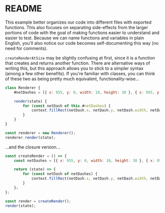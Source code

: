 # README

This example better organizes our code into different files with exported functions. This also focuses on separating side-effects from the larger portions of code with the goal of making functions easier to understand and easier to test. Because we can name functions and variables in plain English, you'll also notice our code becomes self-documenting this way (no need for comments).

`createRenderAtSize` may be slightly confusing at first, since it is a function that creates and returns another function. There are alternative ways of writing this, but this approach allows you to stick to a simpler syntax (among a few other benefits). If you're familiar with classes, you can think of these two as being pretty much equivalent, functionality-wise...

```js
class Renderer {
	#netDashes = [{ x: 955, y: 0, width: 10, height: 30 }, { x: 955, y: 45, width: 10, height: 30 }, ...];

	render(state) {
		for (const netDash of this.#netDashes) {
			context.fillRect(netDash.x, netDash.y, netDash.width, netDash.height);
		}
	}
}

const renderer = new Renderer();
renderer.render(state);
```

...and the closure version...

```js
const createRender = () => {
	const netDashes = [{ x: 955, y: 0, width: 10, height: 30 }, { x: 955, y: 45, width: 10, height: 30 }, ...];

	return (state) => {
		for (const netDash of netDashes) {
			context.fillRect(netDash.x, netDash.y, netDash.width, netDash.height);
		}
	};
};

const render = createRender();
render(state);
```
